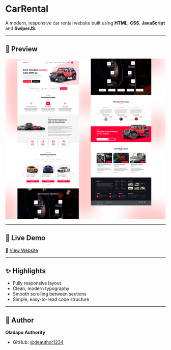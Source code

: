 # CarRental

A modern, responsive car rental website built using **HTML**, **CSS**, **JavaScript** and **SwiperJS**.

---

## 📸 Preview

![Portfolio Screenshot](./Preview.png)  

---

## 🚀 Live Demo
🔗 [View Website](https://carrentalportfolio.netlify.app/)

---

## ✨ Highlights
- Fully responsive layout
- Clean, modern typography
- Smooth scrolling between sections
- Simple, easy-to-read code structure

---

## 👤 Author
**Oladapo Authority**  
- GitHub: [@deauthor1234](https://github.com/deauthor1234)
